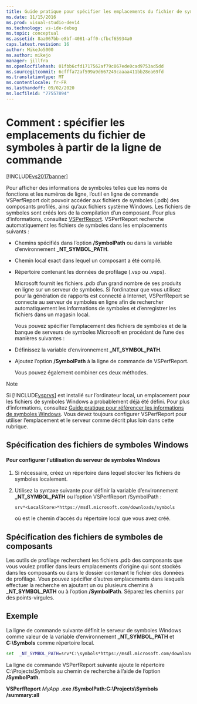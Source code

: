 ```yaml
---
title: Guide pratique pour spécifier les emplacements du fichier de symboles à partir de la ligne de commande | Microsoft Docs
ms.date: 11/15/2016
ms.prod: visual-studio-dev14
ms.technology: vs-ide-debug
ms.topic: conceptual
ms.assetid: 8aa067bb-e8bf-4081-aff0-cfbcf65934a0
caps.latest.revision: 16
author: MikeJo5000
ms.author: mikejo
manager: jillfra
ms.openlocfilehash: 01fbb6cfd1717562af79c067ede0cad9753ad5dd
ms.sourcegitcommit: 6cfffa72af599a9d667249caaaa411bb28ea69fd
ms.translationtype: MT
ms.contentlocale: fr-FR
ms.lasthandoff: 09/02/2020
ms.locfileid: "77557894"
---
```

# <a name="how-to-specify-symbol-file-locations-from-the-command-line"></a>Comment : spécifier les emplacements du fichier de symboles à partir de la ligne de commande
[!INCLUDE[vs2017banner](../includes/vs2017banner.md)]

Pour afficher des informations de symboles telles que les noms de fonctions et les numéros de ligne, l’outil en ligne de commande VSPerfReport doit pouvoir accéder aux fichiers de symboles (.pdb) des composants profilés, ainsi qu’aux fichiers système Windows. Les fichiers de symboles sont créés lors de la compilation d’un composant. Pour plus d’informations, consultez [VSPerfReport](../profiling/vsperfreport.md). VSPerfReport recherche automatiquement les fichiers de symboles dans les emplacements suivants :  
  
- Chemins spécifiés dans l’option **/SymbolPath** ou dans la variable d’environnement **_NT_SYMBOL_PATH**.  
  
- Chemin local exact dans lequel un composant a été compilé.  
  
- Répertoire contenant les données de profilage (.vsp ou .vsps).  
  
  Microsoft fournit les fichiers .pdb d’un grand nombre de ses produits en ligne sur un serveur de symboles. Si l’ordinateur que vous utilisez pour la génération de rapports est connecté à Internet, VSPerfReport se connecte au serveur de symboles en ligne afin de rechercher automatiquement les informations de symboles et d’enregistrer les fichiers dans un magasin local.  
  
  Vous pouvez spécifier l’emplacement des fichiers de symboles et de la banque de serveurs de symboles Microsoft en procédant de l’une des manières suivantes :  
  
- Définissez la variable d’environnement **_NT_SYMBOL_PATH**.  
  
- Ajoutez l’option **/SymbolPath** à la ligne de commande de VSPerfReport.  
  
  Vous pouvez également combiner ces deux méthodes.  
  
> [!NOTE]
> Si [!INCLUDE[vsprvs](../includes/vsprvs-md.md)] est installé sur l’ordinateur local, un emplacement pour les fichiers de symboles Windows a probablement déjà été défini. Pour plus d’informations, consultez [Guide pratique pour référencer les informations de symboles Windows](../profiling/how-to-reference-windows-symbol-information.md). Vous devez toujours configurer VSPerfReport pour utiliser l’emplacement et le serveur comme décrit plus loin dans cette rubrique.  
  
## <a name="specifying-windows-symbol-files"></a>Spécification des fichiers de symboles Windows  
  
#### <a name="to-configure-the-use-of-the-windows-symbol-server"></a>Pour configurer l’utilisation du serveur de symboles Windows  
  
1. Si nécessaire, créez un répertoire dans lequel stocker les fichiers de symboles localement.  
  
2. Utilisez la syntaxe suivante pour définir la variable d’environnement **_NT_SYMBOL_PATH** ou l’option VSPerfReport /SymbolPath :  
  
   `srv*<LocalStore>*https://msdl.microsoft.com/downloads/symbols`  
  
   où *<LocalStore>* est le chemin d’accès du répertoire local que vous avez créé.  
  
## <a name="specifying-component-symbol-files"></a>Spécification des fichiers de symboles de composants  
 Les outils de profilage recherchent les fichiers .pdb des composants que vous voulez profiler dans leurs emplacements d’origine qui sont stockés dans les composants ou dans le dossier contenant le fichier des données de profilage. Vous pouvez spécifier d’autres emplacements dans lesquels effectuer la recherche en ajoutant un ou plusieurs chemins à **_NT_SYMBOL_PATH** ou à l’option **/SymbolPath**. Séparez les chemins par des points-virgules.  
  
## <a name="example"></a>Exemple  
 La ligne de commande suivante définit le serveur de symboles Windows comme valeur de la variable d’environnement **_NT_SYMBOL_PATH** et **C:\Symbols** comme répertoire local.  

 ```cmd
 set  _NT_SYMBOL_PATH=srv*C:\symbols*https://msdl.microsoft.com/downloads/symbols
 ```

 La ligne de commande VSPerfReport suivante ajoute le répertoire C:\Projects\Symbols au chemin de recherche à l’aide de l’option **/SymbolPath**.  
  
 **VSPerfReport**  *MyApp* **.exe /SymbolPath:C:\Projects\Symbols /summary:all**
